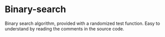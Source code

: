 # Binary-search
Binary search algorithm, provided with a randomized test function.
Easy to understand by reading the comments in the source code.
